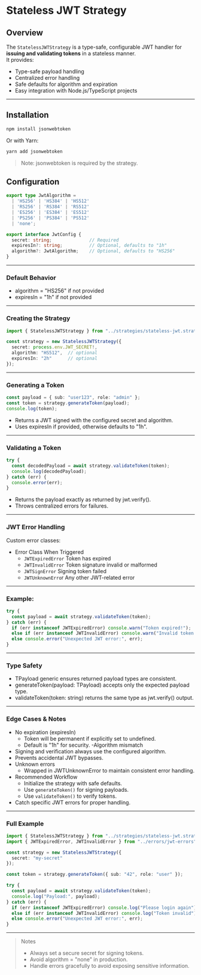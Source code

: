 # Stateless JWT Strategy

## Overview

The `StatelessJWTStrategy` is a type-safe, configurable JWT handler for **issuing and validating tokens** in a stateless manner.  
It provides:

- Type-safe payload handling
- Centralized error handling
- Safe defaults for algorithm and expiration
- Easy integration with Node.js/TypeScript projects

---

## Installation

```bash
npm install jsonwebtoken
```
Or with Yarn:
```bash
yarn add jsonwebtoken
```
> Note: jsonwebtoken is required by the strategy.

## Configuration
```ts
export type JwtAlgorithm =
  | 'HS256' | 'HS384' | 'HS512'
  | 'RS256' | 'RS384' | 'RS512'
  | 'ES256' | 'ES384' | 'ES512'
  | 'PS256' | 'PS384' | 'PS512'
  | 'none';

export interface JwtConfig {
  secret: string;              // Required
  expiresIn?: string;          // Optional, defaults to "1h"
  algorithm?: JwtAlgorithm;    // Optional, defaults to "HS256"
}
```
---
### Default Behavior
- algorithm = "HS256" if not provided
- expiresIn = "1h" if not provided
---
### Creating the Strategy
```ts
import { StatelessJWTStrategy } from "../strategies/stateless-jwt.strategy";

const strategy = new StatelessJWTStrategy({
  secret: process.env.JWT_SECRET!,
  algorithm: "HS512",  // optional
  expiresIn: "2h"      // optional
});
```
---
### Generating a Token
```ts
const payload = { sub: "user123", role: "admin" };
const token = strategy.generateToken(payload);
console.log(token);
```
- Returns a JWT signed with the configured secret and algorithm.
- Uses expiresIn if provided, otherwise defaults to "1h".
---
### Validating a Token
```ts
try {
  const decodedPayload = await strategy.validateToken(token);
  console.log(decodedPayload);
} catch (err) {
  console.error(err);
}
```
- Returns the payload exactly as returned by jwt.verify().
- Throws centralized errors for failures.
---
### JWT Error Handling
Custom error classes:
- Error Class	When Triggered
  - `JWTExpiredError`	Token has expired
  - `JWTInvalidError`	Token signature invalid or malformed
  - `JWTSignError`	Signing token failed
  - `JWTUnknownErro`r	Any other JWT-related error
---
### Example:

```ts
try {
  const payload = await strategy.validateToken(token);
} catch (err) {
  if (err instanceof JWTExpiredError) console.warn("Token expired!");
  else if (err instanceof JWTInvalidError) console.warn("Invalid token!");
  else console.error("Unexpected JWT error:", err);
}
```
---
### Type Safety
- TPayload generic ensures returned payload types are consistent.
- generateToken(payload: TPayload) accepts only the expected payload type.
- validateToken(token: string) returns the same type as jwt.verify() output.
---
### Edge Cases & Notes
- No expiration (expiresIn)
  - Token will be permanent if explicitly set to undefined.
  - Default is "1h" for security.
-Algorithm mismatch
 - Signing and verification always use the configured algorithm.
 - Prevents accidental JWT bypasses.
- Unknown errors
  - Wrapped in JWTUnknownError to maintain consistent error handling.
- Recommended Workflow
  - Initialize the strategy with safe defaults.
  - Use `generateToken()` for signing payloads.
  - Use `validateToken()` to verify tokens.
- Catch specific JWT errors for proper handling.
---
### Full Example
```ts
import { StatelessJWTStrategy } from "../strategies/stateless-jwt.strategy";
import { JWTExpiredError, JWTInvalidError } from "../errors/jwt-errors";

const strategy = new StatelessJWTStrategy({
  secret: "my-secret"
});

const token = strategy.generateToken({ sub: "42", role: "user" });

try {
  const payload = await strategy.validateToken(token);
  console.log("Payload:", payload);
} catch (err) {
  if (err instanceof JWTExpiredError) console.log("Please login again");
  else if (err instanceof JWTInvalidError) console.log("Token invalid");
  else console.error("Unexpected JWT error:", err);
}
```
---
> Notes
> - Always set a secure secret for signing tokens.
> - Avoid algorithm = "none" in production.
> - Handle errors gracefully to avoid exposing sensitive information.
